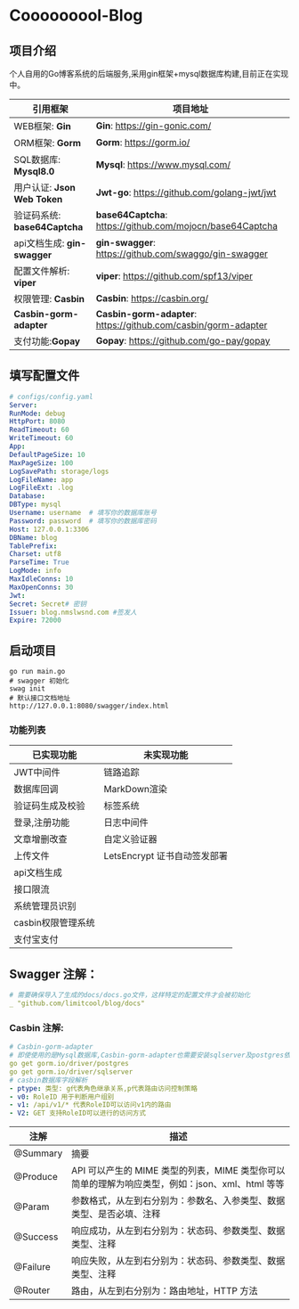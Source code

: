 # Cooooooool-Blog

## 项目介绍
个人自用的Go博客系统的后端服务,采用gin框架+mysql数据库构建,目前正在实现中。

| 引用框架                     | 项目地址                                               |
| ---------------------------- | ------------------------------------------------------ |
| WEB框架: **Gin**             | **Gin**: https://gin-gonic.com/                        |
| ORM框架: **Gorm**            | **Gorm**: https://gorm.io/                             |
| SQL数据库: **Mysql8.0**      | **Mysql**: https://www.mysql.com/                      |
| 用户认证: **Json Web Token**     | **Jwt-go**: https://github.com/golang-jwt/jwt          |
| 验证码系统: **base64Captcha** | **base64Captcha**: https://github.com/mojocn/base64Captcha |
| api文档生成: **gin-swagger** | **gin-swagger**: https://github.com/swaggo/gin-swagger |
| 配置文件解析: **viper**        | **viper**: https://github.com/spf13/viper              |
| 权限管理: **Casbin** | **Casbin**: https://casbin.org/ |
| **Casbin-gorm-adapter** | **Casbin-gorm-adapter**: https://github.com/casbin/gorm-adapter |
| 支付功能:**Gopay** | **Gopay**: https://github.com/go-pay/gopay |

## 填写配置文件
``` yaml
# configs/config.yaml
Server:
RunMode: debug
HttpPort: 8080
ReadTimeout: 60
WriteTimeout: 60
App:
DefaultPageSize: 10
MaxPageSize: 100
LogSavePath: storage/logs
LogFileName: app
LogFileExt: .log
Database:
DBType: mysql
Username: username  # 填写你的数据库账号
Password: password  # 填写你的数据库密码
Host: 127.0.0.1:3306
DBName: blog
TablePrefix:
Charset: utf8
ParseTime: True
LogMode: info
MaxIdleConns: 10
MaxOpenConns: 30
Jwt:
Secret: Secret# 密钥
Issuer: blog.nmslwsnd.com #签发人
Expire: 72000
```

## 启动项目
```shell
go run main.go
# swagger 初始化
swag init
# 默认接口文档地址
http://127.0.0.1:8080/swagger/index.html
```

### 功能列表

| 已实现功能         | 未实现功能                   |
| ------------------ | ---------------------------- |
| JWT中间件          | 链路追踪                     |
| 数据库回调         | MarkDown渲染                 |
| 验证码生成及校验   | 标签系统                     |
| 登录,注册功能      | 日志中间件                   |
| 文章增删改查       | 自定义验证器                 |
| 上传文件           | LetsEncrypt 证书自动签发部署 |
| api文档生成        |                              |
| 接口限流           |                              |
| 系统管理员识别     |                              |
| casbin权限管理系统 |                              |
| 支付宝支付         |                              |



##  Swagger 注解：



```yaml
# 需要确保导入了生成的docs/docs.go文件，这样特定的配置文件才会被初始化
_ "github.com/limitcool/blog/docs"
```

### Casbin 注解:

```yaml
# Casbin-gorm-adapter 
# 即使使用的是Mysql数据库,Casbin-gorm-adapter也需要安装sqlserver及postgres依赖
go get gorm.io/driver/postgres
go get gorm.io/driver/sqlserver
# casbin数据库字段解析
- ptype: 类型: g代表角色继承关系,p代表路由访问控制策略
- v0: RoleID 用于判断用户组别
- v1: /api/v1/* 代表RoleID可以访问v1内的路由
- V2: GET 支持RoleID可以进行的访问方式
```



| 注解     | 描述                                                         |
| -------- | ------------------------------------------------------------ |
| @Summary | 摘要                                                         |
| @Produce | API 可以产生的 MIME 类型的列表，MIME 类型你可以简单的理解为响应类型，例如：json、xml、html 等等 |
| @Param   | 参数格式，从左到右分别为：参数名、入参类型、数据类型、是否必填、注释 |
| @Success | 响应成功，从左到右分别为：状态码、参数类型、数据类型、注释   |
| @Failure | 响应失败，从左到右分别为：状态码、参数类型、数据类型、注释   |
| @Router  | 路由，从左到右分别为：路由地址，HTTP 方法                    |

